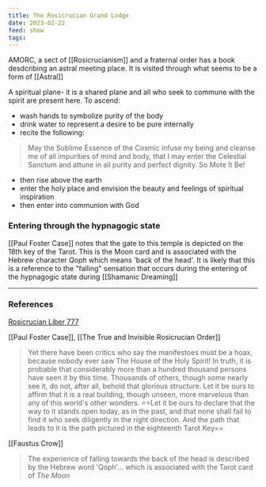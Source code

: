 ```yaml
---
title: The Rosicrucian Grand Lodge
date: 2023-02-22
feed: show
tags:
---
```


AMORC, a sect of [[Rosicrucianism]] and a fraternal order has a book desdcribing an astral meeting place. It is visited through what seems to be a form of [[Astral]]

A spiritual plane- it is a shared plane and all who seek to commune with the spirit are present here. To ascend:

-   wash hands to symbolize purity of the body
-   drink water to represent a desire to be pure internally
-   recite the following:

> May the Sublime Essence of the Cosmic infuse my being and cleanse me of all impurities of mind and body, that I may enter the Celestial Sanctum and attune in all purity and perfect dignity. So Mote It Be!

-   then rise above the earth
-   enter the holy place and envision the beauty and feelings of spiritual inspiration
-   then enter into communion with God

### Entering through the hypnagogic state

[[Paul Foster Case]] notes that the gate to this temple is depicted on the 18th key of the Tarot. This is the Moon card and is associated with the Hebrew character _Qoph_ which means 'back of the head'. It is likely that this is a reference to the "falling" sensation that occurs during the entering of the hypnagogic state during [[Shamanic Dreaming]] 
___
### References
 [Rosicrucian Liber 777]([https://www.rosicrucian.org/downloads/Liber_777_1011.pdf](https://www.rosicrucian.org/downloads/Liber_777_1011.pdf))

[[Paul Foster Case]], [[The True and Invisible Rosicrucian Order]]
>Yet there have been critics who say the manifestoes must be a hoax, because nobody ever saw The House of the Holy Spirit! In truth, it is probable that considerably more than a hundred thousand persons have seen it by this time. Thousands of others, though some nearly see it, do not, after all, behold that glorious structure. Let it be ours to affirm that it is a real building, though unseen, more marvelous than any of this world's other wonders. ==Let it be ours to declare that the way to it stands open today, as in the past, and that none shall fail to find it who seek diligently in the right direction. And the path that leads to it is the path pictured in the eighteenth Tarot Key==


[[Faustus Crow]]
>The experience of falling towards the back of the head is described by the Hebrew word 'Qoph'... which is associated with the Tarot card of _The Moon_